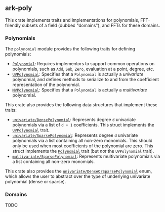 ## ark-poly

This crate implements traits and implementations for polynomials, FFT-friendly subsets of a field (dubbed "domains"), and FFTs for these domains.

### Polynomials

The `polynomial` module provides the following traits for defining polynomials:

- [`Polynomial`](https://github.com/arkworks-rs/algebra/blob/master/poly/src/polynomial/mod.rs#L16):
Requires implementors to support common operations on polynomials,
such as `Add`, `Sub`, `Zero`, evaluation at a point, degree, etc.
- [`UVPolynomial`](https://github.com/arkworks-rs/algebra/blob/master/poly/src/polynomial/mod.rs#L41):
Specifies that a `Polynomial` is actually a *univariate* polynomial,
and defines methods to serialize to and from the coefficient representation of the polynomial.
- [`MVPolynomial`](https://github.com/arkworks-rs/algebra/blob/master/poly/src/polynomial/mod.rs#L59):
Specifies that a `Polynomial` is actually a *multivariate* polynomial.

This crate also provides the following data structures that implement these traits:

- [`univariate/DensePolynomial`](https://github.com/arkworks-rs/algebra/blob/master/poly/src/polynomial/univariate/dense.rs#L22):
Represents degree `d` univariate polynomials via a list of `d + 1` coefficients.
This struct implements the [`UVPolynomial`](https://github.com/arkworks-rs/algebra/blob/master/poly/src/polynomial/mod.rs#L41) trait.
- [`univariate/SparsePolynomial`](https://github.com/arkworks-rs/algebra/blob/master/poly/src/polynomial/univariate/sparse.rs#L15):
Represents degree `d` univariate polynomials via a list containing all non-zero monomials.
This should only be used when most coefficients of the polynomial are zero.
This struct implements the [`Polynomial`](https://github.com/arkworks-rs/algebra/blob/master/poly/src/polynomial/mod.rs#L16) trait
(but *not* the `UVPolynomial` trait).
- [`multivariate/SparsePolynomial`](https://github.com/arkworks-rs/algebra/blob/master/poly/src/polynomial/multivariate/sparse.rs#L21):
Represents multivariate polynomials via a list containing all non-zero monomials.

This crate also provides the [`univariate/DenseOrSparsePolynomial`](https://github.com/arkworks-rs/algebra/blob/master/poly/src/polynomial/univariate/mod.rs#L16) enum, which allows the user to abstract over the type of underlying univariate polynomial (dense or sparse).

### Domains

TODO
